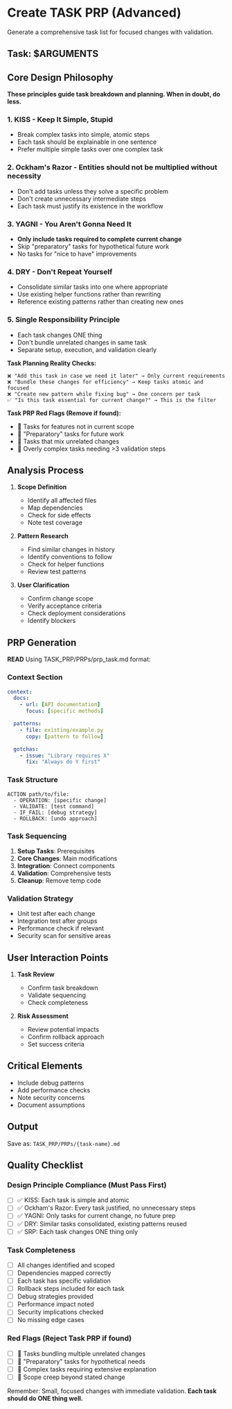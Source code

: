 # Create TASK PRP (Advanced)

Generate a comprehensive task list for focused changes with validation.

## Task: $ARGUMENTS

## Core Design Philosophy

**These principles guide task breakdown and planning. When in doubt, do less.**

### 1. KISS - Keep It Simple, Stupid

- Break complex tasks into simple, atomic steps
- Each task should be explainable in one sentence
- Prefer multiple simple tasks over one complex task

### 2. Ockham's Razor - Entities should not be multiplied without necessity

- Don't add tasks unless they solve a specific problem
- Don't create unnecessary intermediate steps
- Each task must justify its existence in the workflow

### 3. YAGNI - You Aren't Gonna Need It

- **Only include tasks required to complete current change**
- Skip "preparatory" tasks for hypothetical future work
- No tasks for "nice to have" improvements

### 4. DRY - Don't Repeat Yourself

- Consolidate similar tasks into one where appropriate
- Use existing helper functions rather than rewriting
- Reference existing patterns rather than creating new ones

### 5. Single Responsibility Principle

- Each task changes ONE thing
- Don't bundle unrelated changes in same task
- Separate setup, execution, and validation clearly

**Task Planning Reality Checks:**

```
❌ "Add this task in case we need it later" → Only current requirements
❌ "Bundle these changes for efficiency" → Keep tasks atomic and focused
❌ "Create new pattern while fixing bug" → One concern per task
✅ "Is this task essential for current change?" → This is the filter
```

**Task PRP Red Flags (Remove if found):**
- 🚫 Tasks for features not in current scope
- 🚫 "Preparatory" tasks for future work
- 🚫 Tasks that mix unrelated changes
- 🚫 Overly complex tasks needing >3 validation steps

## Analysis Process

1. **Scope Definition**
   - Identify all affected files
   - Map dependencies
   - Check for side effects
   - Note test coverage

2. **Pattern Research**
   - Find similar changes in history
   - Identify conventions to follow
   - Check for helper functions
   - Review test patterns

3. **User Clarification**
   - Confirm change scope
   - Verify acceptance criteria
   - Check deployment considerations
   - Identify blockers

## PRP Generation

**READ**
Using TASK_PRP/PRPs/prp_task.md format:

### Context Section

```yaml
context:
  docs:
    - url: [API documentation]
      focus: [specific methods]

  patterns:
    - file: existing/example.py
      copy: [pattern to follow]

  gotchas:
    - issue: "Library requires X"
      fix: "Always do Y first"
```

### Task Structure

```
ACTION path/to/file:
  - OPERATION: [specific change]
  - VALIDATE: [test command]
  - IF_FAIL: [debug strategy]
  - ROLLBACK: [undo approach]
```

### Task Sequencing

1. **Setup Tasks**: Prerequisites
2. **Core Changes**: Main modifications
3. **Integration**: Connect components
4. **Validation**: Comprehensive tests
5. **Cleanup**: Remove temp code

### Validation Strategy

- Unit test after each change
- Integration test after groups
- Performance check if relevant
- Security scan for sensitive areas

## User Interaction Points

1. **Task Review**
   - Confirm task breakdown
   - Validate sequencing
   - Check completeness

2. **Risk Assessment**
   - Review potential impacts
   - Confirm rollback approach
   - Set success criteria

## Critical Elements

- Include debug patterns
- Add performance checks
- Note security concerns
- Document assumptions

## Output

Save as: `TASK_PRP/PRPs/{task-name}.md`

## Quality Checklist

### Design Principle Compliance (Must Pass First)

- [ ] ✅ KISS: Each task is simple and atomic
- [ ] ✅ Ockham's Razor: Every task justified, no unnecessary steps
- [ ] ✅ YAGNI: Only tasks for current change, no future prep
- [ ] ✅ DRY: Similar tasks consolidated, existing patterns reused
- [ ] ✅ SRP: Each task changes ONE thing only

### Task Completeness

- [ ] All changes identified and scoped
- [ ] Dependencies mapped correctly
- [ ] Each task has specific validation
- [ ] Rollback steps included for each task
- [ ] Debug strategies provided
- [ ] Performance impact noted
- [ ] Security implications checked
- [ ] No missing edge cases

### Red Flags (Reject Task PRP if found)

- [ ] 🚫 Tasks bundling multiple unrelated changes
- [ ] 🚫 "Preparatory" tasks for hypothetical needs
- [ ] 🚫 Complex tasks requiring extensive explanation
- [ ] 🚫 Scope creep beyond stated change

Remember: Small, focused changes with immediate validation. **Each task should do ONE thing well.**
